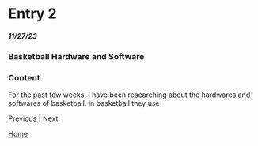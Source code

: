# Entry 2
##### 11/27/23

### Basketball Hardware and Software

### Content
For the past few weeks, I have been researching about the hardwares and softwares of basketball. In basketball they use









[Previous](entry01.md) | [Next](entry03.md)

[Home](../README.md)
